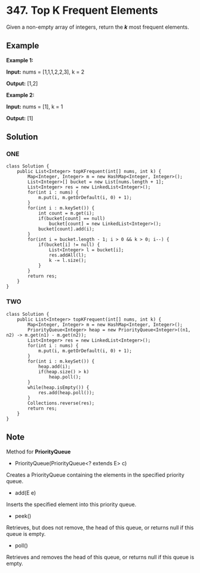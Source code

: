 # 347. Top K Frequent Elements

Given a non-empty array of integers, return the **_k_** most frequent elements.

## **Example**

**Example 1:**

**Input:** nums = [1,1,1,2,2,3], k = 2

**Output:** [1,2]

**Example 2:**

**Input:** nums = [1], k = 1

**Output:** [1]

## **Solution**

### ONE

    class Solution {
        public List<Integer> topKFrequent(int[] nums, int k) {
            Map<Integer, Integer> m = new HashMap<Integer, Integer>();
            List<Integer>[] bucket = new List[nums.length + 1];
            List<Integer> res = new LinkedList<Integer>();
            for(int i : nums) {
                m.put(i, m.getOrDefault(i, 0) + 1);
            }
            for(int i : m.keySet()) {
                int count = m.get(i);
                if(bucket[count] == null)
                    bucket[count] = new LinkedList<Integer>();
                bucket[count].add(i);
            }
            for(int i = bucket.length - 1; i > 0 && k > 0; i--) {
                if(bucket[i] != null) {
                    List<Integer> l = bucket[i];
                    res.addAll(l);
                    k -= l.size();
                }
            }
            return res;
        }
    }

### TWO

    class Solution {
        public List<Integer> topKFrequent(int[] nums, int k) {
            Map<Integer, Integer> m = new HashMap<Integer, Integer>();
            PriorityQueue<Integer> heap = new PriorityQueue<Integer>((n1, n2) -> m.get(n1) - m.get(n2));
            List<Integer> res = new LinkedList<Integer>();
            for(int i : nums) {
                m.put(i, m.getOrDefault(i, 0) + 1);
            }
            for(int i : m.keySet()) {
                heap.add(i);
                if(heap.size() > k)
                    heap.poll();
            }
            while(heap.isEmpty()) {
                res.add(heap.poll());
            }
            Collections.reverse(res);
            return res;
        }
    }

## **Note**

Method for **PriorityQueue**

+ PriorityQueue(PriorityQueue<? extends E> c)

Creates a PriorityQueue containing the elements in the specified priority queue.

+ add(E e)

Inserts the specified element into this priority queue.

+ peek()

Retrieves, but does not remove, the head of this queue, or returns null if this queue is empty.

+ poll()

Retrieves and removes the head of this queue, or returns null if this queue is empty.
